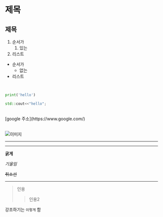 # 제목

## 제목

1. 순서가
    1. 있는
2. 리스트

- 순서가
    - 없는
- 리스트

<br>

```python
print('hello')
```


```c++
std::cout<<"hello";
```

<br>
[google 주소](https://www.google.com/)
<br><br>

![이미지](https://images.velog.io/images/mouse0429/post/19b9158e-731a-4e60-ab43-efcdafd9244e/%EA%B9%83%ED%97%88%EB%B8%8C.png)

<!-- ![이미지2](https://uptempom.com/wp-content/uploads/2021/01/naver-icon-style-1.png) -->

---
------

**굵게**

*기울임*

~~취소선~~

--------


> 인용
>> 인용2

강조하기는 `이렇게` 함